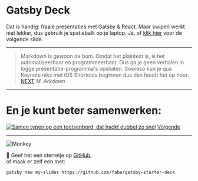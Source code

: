 # Gatsby Deck

Dat is handig: fraaie presentaties met Gatsby & React. Maar swipen werkt niet lekker, dus gebruik je spatiebalk op je laptop. Ja, of [klik hier](/2) voor de volgende slide.

---

> Markdown is gewoon de bom. Omdat het plaintext is, is het automatiseerbaar en programmeerbaar. Dus ga je geen verhalen in logge presentatie-programma's opsluiten. Sowieso kun je qua Keynote niks met iOS Shortcuts beginnen dus dan houdt het op hoor. [NEXT](/3)
> <cite>M. Arkdown</cite>

---

# En je kunt beter samenwerken:
[![Samen typen op een toetsenbord, dat hackt dubbel zo snel](https://i.imgur.com/cQrrznt.jpg)](https://m.youtube.com/watch?v=u8qgehH3kEQ&t=0m15s)
[Volgende](/4)

---

![Monkey](//i.imgur.com/PnbINJ6.gif)

🌟 Geef het een sterretje op [GitHub](//github.com/fabe/gatsby-deck),  
of maak er zelf een met:

    gatsby new my-slides https://github.com/fabe/gatsby-starter-deck
